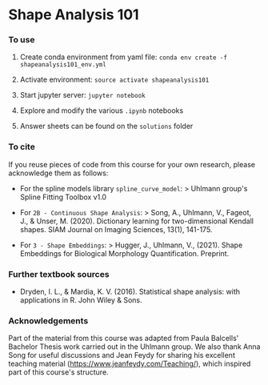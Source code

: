 # Shape Analysis 101

### To use
1. Create conda environment from yaml file:
    `conda env create -f shapeanalysis101_env.yml`

2. Activate environment:
    `source activate shapeanalysis101`
    
3. Start jupyter server:
    `jupyter notebook`
    
4. Explore and modify the various `.ipynb` notebooks

5. Answer sheets can be found on the `solutions` folder

### To cite
If you reuse pieces of code from this course for your own research, please acknowledge them as follows:
* For the spline models library `spline_curve_model`:
        > Uhlmann group's Spline Fitting Toolbox v1.0

* For `2B - Continuous Shape Analysis`: 
        > Song, A., Uhlmann, V., Fageot, J., & Unser, M. (2020). Dictionary learning for two-dimensional Kendall shapes. SIAM Journal on Imaging Sciences, 13(1), 141-175.

* For `3 - Shape Embeddings`: 
        > Hugger, J., Uhlmann, V., (2021). Shape Embeddings for Biological Morphology Quantification. Preprint.


### Further textbook sources
* Dryden, I. L., & Mardia, K. V. (2016). Statistical shape analysis: with applications in R. John Wiley & Sons.

### Acknowledgements
Part of the material from this course was adapted from Paula Balcells' Bachelor Thesis work carried out in the Uhlmann group. We also thank Anna Song for useful discussions and Jean Feydy for sharing his excellent teaching material (https://www.jeanfeydy.com/Teaching/), which inspired part of this course's structure. 
